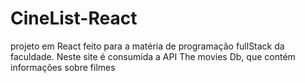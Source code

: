 # CineList-React
projeto em React feito para a matéria de programação fullStack da faculdade. Neste site é consumida a API The movies Db, que contém informações sobre filmes
